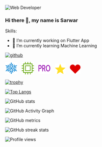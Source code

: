 ![Web Developer](https://scontent.fdac116-1.fna.fbcdn.net/v/t39.30808-6/228327618_1908943302599369_5496739676225567684_n.jpg?_nc_cat=106&ccb=1-7&_nc_sid=e3f864&_nc_eui2=AeHFQLUDWxISW0jsuMALj39FeuJ6jFF9cCl64nqMUX1wKaT_g-SGQRI_j2IJUg7BTsI7ydCPXBlCXe2aSj3aFgzn&_nc_ohc=NfPLNc8U6DUAX-a3mTp&_nc_ht=scontent.fdac116-1.fna&oh=00_AfBz9kRzsl-Yb5TG0io2nED8mASS8E6umPuK0fL9RSZSiA&oe=6379367F)

### Hi there 👋, my name is Sarwar




Skills: 


- 🔭 I’m currently working on Flutter App 
- 🌱 I’m currently learning Machine Learning 


[<img src='https://cdn.jsdelivr.net/npm/simple-icons@3.0.1/icons/github.svg' alt='github' height='40'>](https://github.com/Sarwar-95)  

<a href='https://archiveprogram.github.com/'><img src='https://raw.githubusercontent.com/acervenky/animated-github-badges/master/assets/acbadge.gif' width='40' height='40'></a> <a href='https://docs.github.com/en/developers'><img src='https://raw.githubusercontent.com/acervenky/animated-github-badges/master/assets/devbadge.gif' width='40' height='40'></a> <a href='https://github.com/pricing'><img src='https://raw.githubusercontent.com/acervenky/animated-github-badges/master/assets/pro.gif' width='40' height='40'></a> <a href='https://stars.github.com/'><img src='https://raw.githubusercontent.com/acervenky/animated-github-badges/master/assets/starbadge.gif' width='35' height='35'></a> <a href='https://docs.github.com/en/github/supporting-the-open-source-community-with-github-sponsors'><img src='https://raw.githubusercontent.com/acervenky/animated-github-badges/master/assets/sponsorbadge.gif' width='35' height='35'></a> 

[![trophy](https://github-profile-trophy.vercel.app/?username=Sarwar-95)](https://github.com/ryo-ma/github-profile-trophy)

[![Top Langs](https://github-readme-stats.vercel.app/api/top-langs/?username=Sarwar-95)](https://github.com/anuraghazra/github-readme-stats)

![GitHub stats](https://github-readme-stats.vercel.app/api?username=Sarwar-95&show_icons=true&count_private=true)  

![GitHub Activity Graph](https://activity-graph.herokuapp.com/graph?username=Sarwar-95)  

![GitHub metrics](https://metrics.lecoq.io/Sarwar-95)  

![GitHub streak stats](https://github-readme-streak-stats.herokuapp.com/?user=Sarwar-95)  

![Profile views](https://gpvc.arturio.dev/Sarwar-95)  
